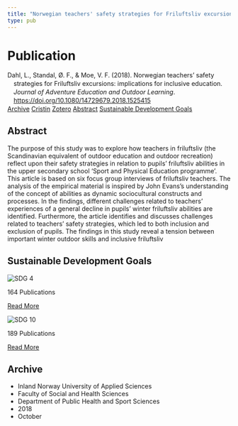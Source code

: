 ```yaml
---
title: "Norwegian teachers' safety strategies for Friluftsliv excursions: implications for inclusive education"
type: pub
---
```

<h1>Publication</h1>
<article id="csl-bib-container-YMXCII5E" class="csl-bib-container">
  <div class="csl-bib-body" style="line-height: 1.35; padding-left: 1em; text-indent:-1em;">
  <div class="csl-entry">Dahl, L., Standal, &#xD8;. F., &amp; Moe, V. F. (2018). Norwegian teachers&#x2019; safety strategies for Friluftsliv excursions: implications for inclusive education. <i>Journal of Adventure Education and Outdoor Learning</i>. <a href="https://doi.org/10.1080/14729679.2018.1525415">https://doi.org/10.1080/14729679.2018.1525415</a></div>
</div>
  <div class="csl-bib-buttons">
    <a href="#taxonomy-article-YMXCII5E" class="csl-bib-button">Archive</a>
    <a href="https://app.cristin.no/results/show.jsf?id=1622303" alt="Cristin URL" class="csl-bib-button">Cristin</a>
    <a href="http://zotero.org/groups/5022929/items/YMXCII5E" alt="Zotero URL" class="csl-bib-button">Zotero</a>
    <a href="#abstract-article-YMXCII5E" class="csl-bib-button">Abstract</a>
    <a href="#sdg-article-YMXCII5E" class="csl-bib-button">Sustainable Development Goals</a>
  </div>
  <div id="csl-bib-meta-container-YMXCII5E"></div>
</article>
<div id="csl-bib-meta-YMXCII5E" class="csl-bib-meta">
  <article id="abstract-article-YMXCII5E" class="abstract-article">
    <h1>Abstract</h1>
    The purpose of this study was to explore how teachers in friluftsliv (the Scandinavian equivalent of outdoor education and outdoor recreation) reflect upon their safety strategies in relation to pupils’ friluftsliv abilities in the upper secondary school ‘Sport and Physical Education programme’. This article is based on six focus group interviews of friluftsliv teachers. The analysis of the empirical material is inspired by John Evans’s understanding of the concept of abilities as dynamic sociocultural constructs and processes. In the findings, different challenges related to teachers’ experiences of a general decline in pupils’ winter friluftsliv abilities are identified. Furthermore, the article identifies and discusses challenges related to teachers’ safety strategies, which led to both inclusion and exclusion of pupils. The findings in this study reveal a tension between important winter outdoor skills and inclusive friluftsliv
  </article>
  <article id="sdg-article-YMXCII5E" class="sdg-article">
    <h1>Sustainable Development Goals</h1>
    <div class="sdg-container"><div id="sdg4" class="sdg">
<img src="{{< params subfolder >}}images/sdg/sdg04_en.png" class="image" alt="SDG 4">
<div class="sdg-overlay">
<p class="sdg-publication-count"><span>164</span> Publications</p>
<p><a href="https://sdgs.un.org/goals/goal4" class="sdg-read-more">Read More</a></p>
</div>
</div> <div id="sdg10" class="sdg">
<img src="{{< params subfolder >}}images/sdg/sdg10_en.png" class="image" alt="SDG 10">
<div class="sdg-overlay">
<p class="sdg-publication-count"><span>189</span> Publications</p>
<p><a href="https://sdgs.un.org/goals/goal10" class="sdg-read-more">Read More</a></p>
</div>
</div></div>
  </article>
  <article id="taxonomy-article-YMXCII5E" class="taxonomy-article">
    <h1>Archive</h1>
    <ul>
      <li>Inland Norway University of Applied Sciences</li>
      <li>Faculty of Social and Health Sciences</li>
      <li>Department of Public Health and Sport Sciences</li>
      <li>2018</li>
      <li>October</li>
    </ul>
  </article>
</div>
